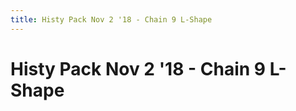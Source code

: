 ```yaml
---
title: Histy Pack Nov 2 '18 - Chain 9 L-Shape
---
```

<ClientOnly><AssetLoader :reloadOnce="true" />
# Histy Pack Nov 2 '18 - Chain 9 L-Shape

<GameSlides :jsonFileToLoad="'playermade/histy_nov2/chain9_lshape.json'" :useRandomSeed="false" :useManualData="false" :replay="true"></GameSlides>

</ClientOnly>
